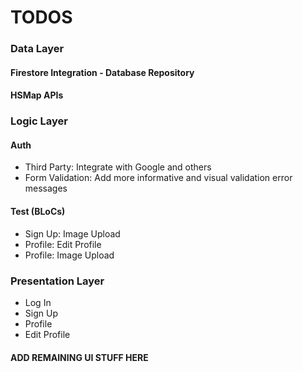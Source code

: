 # TODOS

### Data Layer

#### Firestore Integration - Database Repository

#### HSMap APIs

### Logic Layer

#### Auth

- Third Party: Integrate with Google and others
- Form Validation: Add more informative and visual validation error messages

#### Test (BLoCs)

- Sign Up: Image Upload
- Profile: Edit Profile
- Profile: Image Upload

### Presentation Layer

- Log In
- Sign Up
- Profile
- Edit Profile

#### ADD REMAINING UI STUFF HERE
